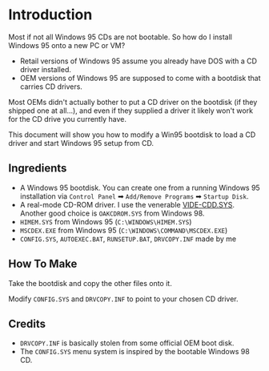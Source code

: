 # Introduction

Most if not all Windows 95 CDs are not bootable. So how do I install Windows 95 onto a new PC or VM?

* Retail versions of Windows 95 assume you already have DOS with a CD driver installed.
* OEM versions of Windows 95 are supposed to come with a bootdisk that carries CD drivers.

Most OEMs didn't actually bother to put a CD driver on the bootdisk (if they shipped one at all...), and
even if they supplied a driver it likely won't work for the CD drive you currently have.

This document will show you how to modify a Win95 bootdisk to load a CD driver and start Windows 95 setup from CD.

## Ingredients

*   A Windows 95 bootdisk. You can create one from a running Windows 95 installation via `Control Panel` ➡ `Add/Remove Programs` ➡ `Startup Disk`.
*   A real-mode CD-ROM driver. I use the venerable [VIDE-CDD.SYS](https://vogonsdrivers.com/getfile.php?fileid=1456&menustate=0). Another good choice is `OAKCDROM.SYS` from Windows 98.
*   `HIMEM.SYS` from Windows 95 (`C:\WINDOWS\HIMEM.SYS`)
*   `MSCDEX.EXE` from Windows 95 (`C:\WINDOWS\COMMAND\MSCDEX.EXE`)
*   `CONFIG.SYS`, `AUTOEXEC.BAT`, `RUNSETUP.BAT`, `DRVCOPY.INF` made by me

## How To Make

Take the bootdisk and copy the other files onto it.

Modify `CONFIG.SYS` and `DRVCOPY.INF` to point to your chosen CD driver.

## Credits

* `DRVCOPY.INF` is basically stolen from some official OEM boot disk.
* The `CONFIG.SYS` menu system is inspired by the bootable Windows 98 CD.




